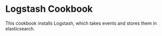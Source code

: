 # Logstash Cookbook

This cookbook installs Logstash, which takes events and stores them in elasticsearch.
